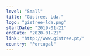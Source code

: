 ```yaml
---
level: "Small"
title: "Gistree, Lda."
logo: "gistree-lda.png"
startDate: "2019-01-21"
endDate: "2020-01-21"
link: "http://www.gistree.pt/"
country: "Portugal"
---
```

